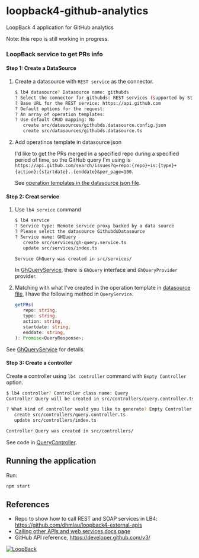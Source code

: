 # loopback4-github-analytics

LoopBack 4 application for GitHub analytics

Note: this repo is still working in progress.

### LoopBack service to get PRs info

#### Step 1: Create a DataSource

1. Create a datasource with `REST service` as the connector.

   ```sh
   $ lb4 datasource? Datasource name: githubds
   ? Select the connector for githubds: REST services (supported by StrongLoop)
   ? Base URL for the REST service: https://api.github.com
   ? Default options for the request:
   ? An array of operation templates:
   ? Use default CRUD mapping: No
      create src/datasources/githubds.datasource.config.json
      create src/datasources/githubds.datasource.ts
   ```

2. Add operatinos template in datasource json

   I'd like to get the PRs merged in a specified repo during a specified period of time, so the GitHub query I'm using is `https://api.github.com/search/issues?q=repo:{repo}+is:{type}+{action}:{startdate}..{enddate}&per_page=100`.

   See [operation templates in the datasource json file](src/datasources/githubds.datasource.json).

#### Step 2: Creat service

1. Use `lb4 service` command

   ```sh
   $ lb4 service
   ? Service type: Remote service proxy backed by a data source
   ? Please select the datasource GithubdsDatasource
   ? Service name: GHQuery
      create src/services/gh-query.service.ts
      update src/services/index.ts

   Service GhQuery was created in src/services/
   ```

   In [GhQueryService](src/services/gh-query.service.ts), there is `GhQuery` interface and `GhQueryProvider` provider.

2. Matching with what I've created in the operation template in [datasource file](src/datasources/githubds.datasource.json), I have the following method in `QueryService`.

   ```ts
   getPRs(
      repo: string,
      type: string,
      action: string,
      startdate: string,
      enddate: string,
   ): Promise<QueryResponse>;
   ```

See [GhQueryService](src/services/gh-query.service.ts) for details.

#### Step 3: Create a controller

Create a controller using `lb4 controller` command with `Empty Controller` option.

```sh
$ lb4 controller? Controller class name: Query
Controller Query will be created in src/controllers/query.controller.ts

? What kind of controller would you like to generate? Empty Controller
   create src/controllers/query.controller.ts
   update src/controllers/index.ts

Controller Query was created in src/controllers/
```

See code in [QueryController](src/controllers/query.controller.ts).

## Running the application

Run:

```sh
npm start
```

## References

- Repo to show how to call REST and SOAP services in LB4: https://github.com/dhmlau/loopback4-external-apis
- [Calling other APIs and web services docs page](https://loopback.io/doc/en/lb4/Calling-other-APIs-and-web-services.html)
- GitHub API reference, https://developer.github.com/v3/

[![LoopBack](<https://github.com/strongloop/loopback-next/raw/master/docs/site/imgs/branding/Powered-by-LoopBack-Badge-(blue)-@2x.png>)](http://loopback.io/)
